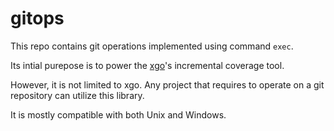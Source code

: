 # gitops
This repo contains git operations implemented using command `exec`.

Its intial purepose is to power the [xgo](https://github.com/xhd2015/xgo)'s incremental coverage tool.

However, it is not limited to xgo. Any project that requires to operate on a git repository can utilize this library.

It is mostly compatible with both Unix and Windows.